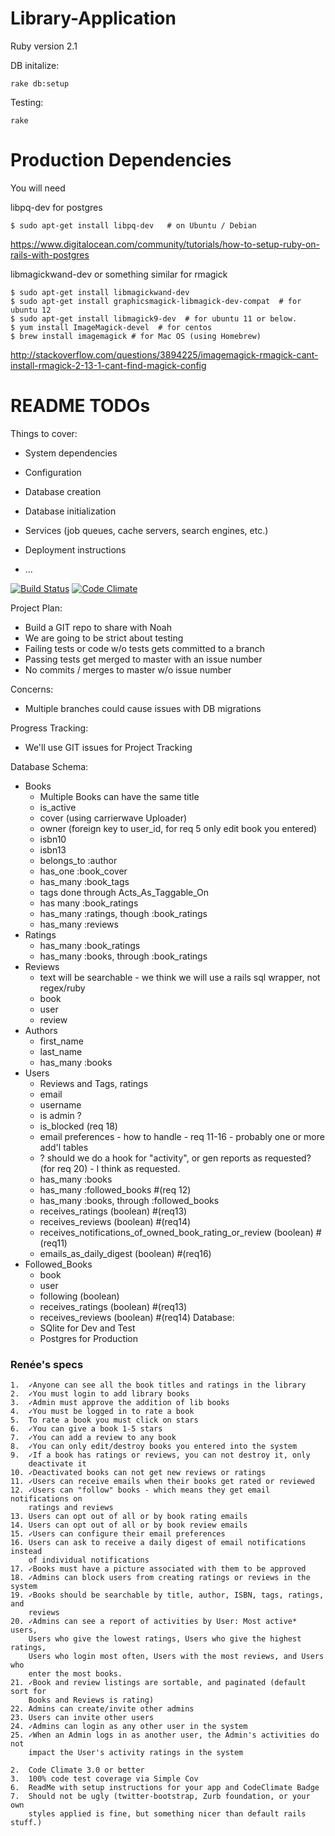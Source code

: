 Library-Application
===================

Ruby version 2.1

DB initalize:
```
rake db:setup
```

Testing:
```
rake
```

Production Dependencies
=======================
You will need 

libpq-dev for postgres
```
$ sudo apt-get install libpq-dev   # on Ubuntu / Debian
```
https://www.digitalocean.com/community/tutorials/how-to-setup-ruby-on-rails-with-postgres

libmagickwand-dev or something similar for rmagick
```
$ sudo apt-get install libmagickwand-dev 
$ sudo apt-get install graphicsmagick-libmagick-dev-compat  # for ubuntu 12
$ sudo apt-get install libmagick9-dev  # for ubuntu 11 or below.
$ yum install ImageMagick-devel  # for centos
$ brew install imagemagick # for Mac OS (using Homebrew)
```

http://stackoverflow.com/questions/3894225/imagemagick-rmagick-cant-install-rmagick-2-13-1-cant-find-magick-config

README TODOs
=======================

Things to cover:

* System dependencies

* Configuration

* Database creation

* Database initialization

* Services (job queues, cache servers, search engines, etc.)

* Deployment instructions

* ...

[![Build Status](https://travis-ci.org/Rails-Summer-Project-Noah-and-Matt/Library-Application.png?branch=master)](https://travis-ci.org/Rails-Summer-Project-Noah-and-Matt/Library-Application)
[![Code Climate](https://codeclimate.com/github/Rails-Summer-Project-Noah-and-Matt/Library-Application.png)](https://codeclimate.com/github/Rails-Summer-Project-Noah-and-Matt/Library-Application)


Project Plan: 
  - Build a GIT repo to share with Noah
  - We are going to be strict about testing
  - Failing tests or code w/o tests gets committed to a branch
  - Passing tests get merged to master with an issue number
  - No commits / merges to master w/o issue number

Concerns:
  - Multiple branches could cause issues with DB migrations

Progress Tracking:
  - We'll use GIT issues for Project Tracking

Database Schema:
  - Books
    - Multiple Books can have the same title
    - is_active
    - cover (using carrierwave Uploader)
    - owner (foreign key to user_id, for req 5 only edit book you entered)
    - isbn10
    - isbn13
    - belongs_to :author
    - has_one :book_cover
    - has_many :book_tags
    - tags done through Acts_As_Taggable_On
    - has many :book_ratings
    - has_many :ratings, though :book_ratings
    - has_many :reviews
  - Ratings
    - has_many :book_ratings
    - has_many :books, through :book_ratings
  - Reviews
    - text will be searchable - we think we will use a rails sql wrapper,
      not regex/ruby
    - book
    - user
    - review
  - Authors 
    - first_name
    - last_name
    - has_many :books
  - Users
    - Reviews and Tags, ratings
    - email
    - username
    - is admin ?
    - is_blocked (req 18)
    - email preferences - how to handle - req 11-16 - probably one or more 
      add'l tables
    - ? should we do a hook for "activity", or gen reports as requested?
      (for req 20) - I think as requested.
    - has_many :books
    - has_many :followed_books           #(req 12)
    - has_many :books, through :followed_books
    - receives_ratings (boolean)  #(req13)
    - receives_reviews (boolean)  #(req14)
    - receives_notifications_of_owned_book_rating_or_review (boolean) #(req11)
    - emails_as_daily_digest (boolean) #(req16)
  - Followed_Books
    - book
    - user
    - following (boolean)
    - receives_ratings (boolean)  #(req13)
    - receives_reviews (boolean)  #(req14)
  Database:
    - SQlite for Dev and Test
    - Postgres for Production

### Renée's specs
    1.	✓Anyone can see all the book titles and ratings in the library
    2.	✓You must login to add library books
    3.	✓Admin must approve the addition of lib books
    4.	✓You must be logged in to rate a book
    5.	To rate a book you must click on stars
    6.	✓You can give a book 1-5 stars
    7.	✓You can add a review to any book
    8.	✓You can only edit/destroy books you entered into the system
    9.	✓If a book has ratings or reviews, you can not destroy it, only
        deactivate it
    10.	✓Deactivated books can not get new reviews or ratings
    11.	✓Users can receive emails when their books get rated or reviewed
    12.	✓Users can "follow" books - which means they get email notifications on
        ratings and reviews
    13.	Users can opt out of all or by book rating emails 
    14.	Users can opt out of all or by book review emails
    15.	✓Users can configure their email preferences
    16. Users can ask to receive a daily digest of email notifications instead
        of individual notifications
    17.	✓Books must have a picture associated with them to be approved
    18.	✓Admins can block users from creating ratings or reviews in the system
    19.	✓Books should be searchable by title, author, ISBN, tags, ratings, and
        reviews 
    20.	✓Admins can see a report of activities by User: Most active* users,
        Users who give the lowest ratings, Users who give the highest ratings,
        Users who login most often, Users with the most reviews, and Users who
        enter the most books.
    21.	✓Book and review listings are sortable, and paginated (default sort for
        Books and Reviews is rating)
    22.	Admins can create/invite other admins
    23.	Users can invite other users
    24.	✓Admins can login as any other user in the system
    25.	✓When an Admin logs in as another user, the Admin's activities do not
        impact the User's activity ratings in the system

    2.	Code Climate 3.0 or better
    3.	100% code test coverage via Simple Cov 
    6.	ReadMe with setup instructions for your app and CodeClimate Badge
    7.	Should not be ugly (twitter-bootstrap, Zurb foundation, or your own
        styles applied is fine, but something nicer than default rails stuff.)
